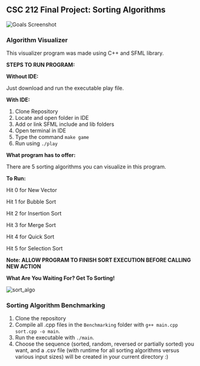 ## CSC 212 Final Project: Sorting Algorithms

![Goals Screenshot](https://github.com/samgitmaster/212_Final_Project/blob/main/image.png)

### Algorithm Visualizer

This visualizer program was made using C++ and SFML library.

**STEPS TO RUN PROGRAM:**

**Without IDE:**

Just download and run the executable play file.

**With IDE:**

1. Clone Repository
2. Locate and open folder in IDE
3. Add or link SFML include and lib folders
4. Open terminal in IDE
5. Type the command `make game`
6. Run using `./play`

**What program has to offer:**

There are 5 sorting algorithms you can visualize in this program.

**To Run:**

Hit 0 for New Vector 

Hit 1 for Bubble Sort

Hit 2 for Insertion Sort

Hit 3 for Merge Sort

Hit 4 for Quick Sort

Hit 5 for Selection Sort

**Note: ALLOW PROGRAM TO FINISH SORT EXECUTION BEFORE CALLING NEW ACTION**

**What Are You Waiting For? Get To Sorting!**

![sort_algo](https://user-images.githubusercontent.com/90435153/205680629-815e0cc5-bb0f-4254-9b00-b91cf879bdd3.gif)



### Sorting Algorithm Benchmarking

1. Clone the repository
2. Compile all .cpp files in the `Benchmarking` folder with `g++ main.cpp sort.cpp -o main`.
3. Run the executable with `./main`.
4. Choose the sequence (sorted, random, reversed or partially sorted) you want, and a .csv file (with runtime for all sorting algorithms versus various input sizes) will be created in your current directory :)

